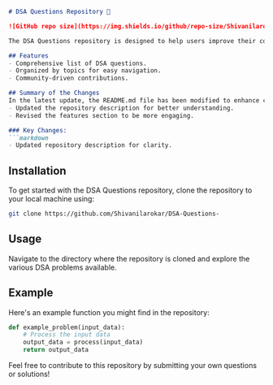 ```markdown
# DSA Questions Repository 🚀

![GitHub repo size](https://img.shields.io/github/repo-size/Shivanilarokar/DSA-Questions-) ![GitHub contributors](https://img.shields.io/github/contributors/Shivanilarokar/DSA-Questions-) ![GitHub issues](https://img.shields.io/github/issues/Shivanilarokar/DSA-Questions-)

The DSA Questions repository is designed to help users improve their coding skills through a collection of data structures and algorithms problems.

## Features
- Comprehensive list of DSA questions.
- Organized by topics for easy navigation.
- Community-driven contributions.

## Summary of the Changes
In the latest update, the README.md file has been modified to enhance clarity and organization. Key changes include:
- Updated the repository description for better understanding.
- Revised the features section to be more engaging.

### Key Changes:
```markdown
- Updated repository description for clarity.
```

## Installation
To get started with the DSA Questions repository, clone the repository to your local machine using:
```bash
git clone https://github.com/Shivanilarokar/DSA-Questions-
```

## Usage
Navigate to the directory where the repository is cloned and explore the various DSA problems available.

## Example
Here's an example function you might find in the repository:

```python
def example_problem(input_data):
    # Process the input data
    output_data = process(input_data)
    return output_data
```

Feel free to contribute to this repository by submitting your own questions or solutions!
```